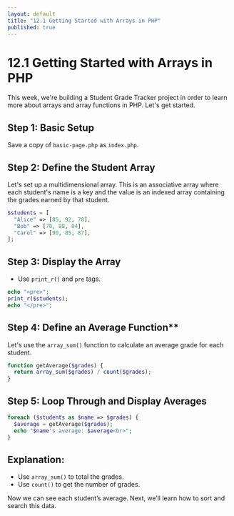 ```yaml
---
layout: default
title: "12.1 Getting Started with Arrays in PHP"
published: true
---
```


# 12.1 Getting Started with Arrays in PHP

This week, we're building a Student Grade Tracker project in order to learn more about arrays and array functions in PHP. Let's get started.

## Step 1: Basic Setup

Save a copy of `basic-page.php` as `index.php`.

## Step 2: Define the Student Array

Let's set up a multidimensional array. This is an associative array where each student's name is a key and the value is an indexed array containing the grades earned by that student.

```php
$students = [
  "Alice" => [85, 92, 78],
  "Bob" => [70, 88, 94],
  "Carol" => [90, 85, 87],
];
```

## Step 3: Display the Array

- Use `print_r()` and `pre` tags.

```php
echo "<pre>";
print_r($students);
echo "</pre>";
```

## Step 4: Define an Average Function**

Let's use the `array_sum()` function to calculate an average grade for each student.

```php
function getAverage($grades) {
  return array_sum($grades) / count($grades);
}
```

## Step 5: Loop Through and Display Averages

```php
foreach ($students as $name => $grades) {
  $average = getAverage($grades);
  echo "$name's average: $average<br>";
}
```

## Explanation:

- Use `array_sum()` to total the grades.
- Use `count()` to get the number of grades.

Now we can see each student’s average. Next, we’ll learn how to sort and search this data.
